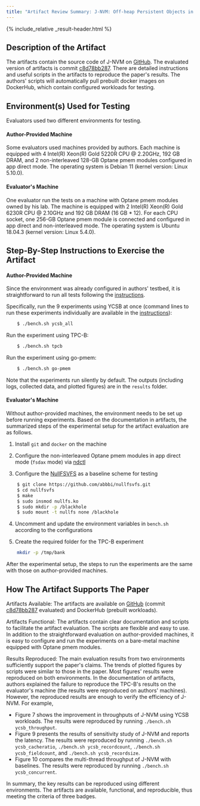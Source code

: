 ```yaml
---
title: "Artifact Review Summary: J-NVM: Off-heap Persistent Objects in Java"
---
```


{% include_relative _result-header.html %}


## Description of the Artifact

The artifacts contain the source code of J-NVM on [GitHub](https://github.com/jnvm-project/jnvm). The evaluated version of artifacts is commit [c8d78bb287](https://github.com/jnvm-project/jnvm/tree/c8d78bb2877c78b5420d479bdc42afe4f66df524). There are detailed instructions and useful scripts in the artifacts to reproduce the paper's results. The authors' scripts will automatically pull prebuilt docker images on DockerHub, which contain configured workloads for testing.

## Environment(s) Used for Testing

Evaluators used two different environments for testing.

#### Author-Provided Machine

Some evaluators used machines provided by authors. Each machine is equipped with 4 Intel(R) Xeon(R) Gold 5220R CPU @ 2.20GHz, 192 GB DRAM, and 2 non-interleaved 128-GB Optane pmem modules configured in app direct mode. The operating system is Debian 11 (kernel version: Linux 5.10.0).

#### Evaluator's Machine

One evaluator run the tests on a machine with Optane pmem modules owned by his lab. The machine is equipped with 2 Intel(R) Xeon(R) Gold 6230R CPU @ 2.10GHz and 192 GB DRAM (16 GB * 12). For each CPU socket, one 256-GB Optane pmem module is connected and configured in app direct and non-interleaved mode. The operating system is Ubuntu 18.04.3 (kernel version: Linux 5.4.0).

## Step-By-Step Instructions to Exercise the Artifact

#### Author-Provided Machine

Since the environment was already configured in authors' testbed, it is straightforward to run all tests following the [instructions](https://github.com/jnvm-project/jnvm/blob/c8d78bb2877c78b5420d479bdc42afe4f66df524/EXPERIMENTS.md).

Specifically, run the 9 experiments using YCSB at once (command lines to run these experiments individually are available in the [instructions](https://github.com/jnvm-project/jnvm/blob/c8d78bb2877c78b5420d479bdc42afe4f66df524/EXPERIMENTS.md)):

```sh
    $ ./bench.sh ycsb_all
```

Run the experiment using TPC-B:

```sh
    $ ./bench.sh tpcb
```

Run the experiment using go-pmem:

```sh
    $ ./bench.sh go-pmem
```

Note that the experiments run silently by default. The outputs (including logs, collected data, and plotted figures) are in the `results` folder.

#### Evaluator's Machine

Without author-provided machines, the environment needs to be set up before running experiments. Based on the documentation in artifacts, the summarized steps of the experimental setup for the artifact evaluation are as follows.

1. Install `git` and `docker` on the machine

2. Configure the non-interleaved Optane pmem modules in app direct mode (`fsdax` mode) via [ndctl](https://docs.pmem.io/persistent-memory/getting-started-guide/what-is-ndctl)

3. Configure the [NullFSVFS](https://github.com/abbbi/nullfsvfs) as a baseline scheme for testing

```sh
    $ git clone https://github.com/abbbi/nullfsvfs.git
    $ cd nullfsvfs
    $ make
    $ sudo insmod nullfs.ko
    $ sudo mkdir -p /blackhole
    $ sudo mount -t nullfs none /blackhole
```

4. Uncomment and update the environment variables in `bench.sh` according to the configurations

5. Create the required folder for the TPC-B experiment

```sh
    mkdir -p /tmp/bank
```

After the experimental setup, the steps to run the experiments are the same with those on author-provided machines.


## How The Artifact Supports The Paper

Artifacts Available: The artifacts are available on [GitHub](https://github.com/jnvm-project/jnvm) (commit [c8d78bb287](https://github.com/jnvm-project/jnvm/tree/c8d78bb2877c78b5420d479bdc42afe4f66df524) evaluated) and DockerHub (prebuilt workloads).

Artifacts Functional: The artifacts contain clear documentation and scripts to facilitate the artifact evaluation. The scripts are flexible and easy to use. In addition to the straightforward evaluation on author-provided machines, it is easy to configure and run the experiments on a bare-metal machine equipped with Optane pmem modules.

Results Reproduced: The main evaluation results from two environments sufficiently support the paper's claims. The trends of plotted figures by scripts were similar to those in the paper. Most figures' results were reproduced on both environments. In the documentation of artifacts, authors explained the failure to reproduce the TPC-B's results on the evaluator's machine (the results were reproduced on authors' machines). However, the reproduced results are enough to verify the efficiency of J-NVM. For example,

- Figure 7 shows the improvement in throughputs of J-NVM using YCSB workloads. The results were reproduced by running `./bench.sh ycsb_throughput`.
- Figure 9 presents the results of sensitivity study of J-NVM and reports the latency. The results were reproduced by running `./bench.sh ycsb_cacheratio`, `./bench.sh ycsb_recordcount`, `./bench.sh ycsb_fieldcount`, and `./bench.sh ycsb_recordsize`.
- Figure 10 compares the multi-thread throughput of J-NVM with baselines. The results were reproduced by running `./bench.sh ycsb_concurrent`.

In summary, the key results can be reproduced using different environments. The artifacts are available, functional, and reproducible, thus meeting the criteria of three badges.
